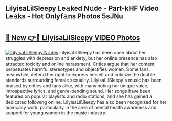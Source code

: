 ## LilyisaLilSleepy Le𝚊ked N𝚞de - Part-kHF Video Le𝚊ks - Hot Onlyf𝚊ns Photos 5sJNu

# <h2><a href="http://ac53880.deff.icu/?id=LilyisaLilSleepy">🔗 New 👉🔴 LilyisaLilSleepy VIDEO Photos</a></h2>

[![LilyisaLilSleepy N𝚞des](https://i.imgur.com/rIISA9y.gif)](http://ac53880.deff.icu/?id=LilyisaLilSleepy)
LilyisaLilSleepy has been open about her struggles with depression and anxiety, but her online presence has also attracted toxicity and online harassment. Critics argue that her content perpetuates harmful stereotypes and objectifies women. Some fans, meanwhile, defend her right to express herself and criticize the double standards surrounding female sexuality. LilyisaLilSleepy's music has been praised by critics and fans alike, with many noting her unique voice, introspective lyrics, and genre-bending sound. Her songs have been featured on popular playlists and radio stations, and she has gained a dedicated following online. LilyisaLilSleepy has also been recognized for her advocacy work, particularly in the area of mental health awareness and support for young women in the music industry.
